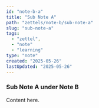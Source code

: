 ```yaml
---
id: "note-b-a"
title: "Sub Note A"
path: "zettels/note-b/sub-note-a"
slug: "sub-note-a"
tags: 
  - "zettel", 
  - "note" 
  - "learning"
type: "note"
created: "2025-05-26"
lastUpdated: "2025-05-26"
---
```


### Sub Note A under Note B 
Content here.
